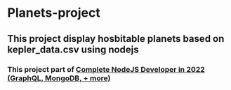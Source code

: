 # Planets-project
## This project display hosbitable planets based on kepler_data.csv using nodejs
### This project part of [Complete NodeJS Developer in 2022 (GraphQL, MongoDB, + more)](https://www.udemy.com/course/complete-nodejs-developer-zero-to-mastery/)
